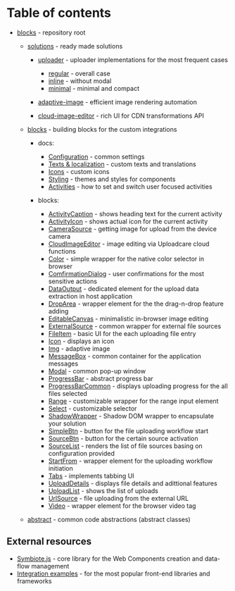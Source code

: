 # Table of contents

- [blocks](./) - repository root

  - [solutions](./solutions/) - ready made solutions

    - [uploader](./solutions/file-uploader/) - uploader implementations for the most frequent cases

      - [regular](./solutions/file-uploader/regular/) - overall case
      - [inline](./solutions/file-uploader/inline/) - without modal
      - [minimal](./solutions/file-uploader/minimal/) - minimal and compact

    - [adaptive-image](./solutions/adaptive-image/) - efficient image rendering automation
    - [cloud-image-editor](./solutions/cloud-image-editor/) - rich UI for CDN transformations API

  - [blocks](./blocks/) - building blocks for the custom integrations

    - docs:

      - [Configuration](./docs/configuration/) - common settings
      - [Texts & localization](./docs/texts/) - custom texts and translations
      - [Icons](./docs/icons/) - custom icons
      - [Styling](./docs/styling/) - themes and styles for components
        <!-- - [Blocks](./docs/blocks/) - custom blocks and deeper workflow tuning -->
        <!-- - [Contexts](./docs/contexts/) - how to unite blocks into common workflows and share common data -->
      - [Activities](./docs/activities/) - how to set and switch user focused activities
        <!-- - [BlockComponent](./docs/block-component/) - all about blocks base class -->
        <!-- - [TypeScript](./docs/typescript/) - using types in TypeScript and JavaScript projects -->

    - blocks:
      - [ActivityCaption](./blocks/ActivityCaption/) - shows heading text for the current activity
      - [ActivityIcon](./blocks/ActivityIcon/) - shows actual icon for the current activity
      - [CameraSource](./blocks/CameraSource/) - getting image for upload from the device camera
      - [CloudImageEditor](./blocks/CloudImageEditor/) - image editing via Uploadcare cloud functions
      - [Color](./blocks/Color/) - simple wrapper for the native color selector in browser
      - [ComfirmationDialog](./blocks/ConfirmationDialog/) - user confirmations for the most sensitive actions
      - [DataOutput](./blocks/DataOutput/) - dedicated element for the upload data extraction in host application
      - [DropArea](./blocks/DropArea/) - wrapper element for the the drag-n-drop feature adding
      - [EditableCanvas](./blocks/EditableCanvas/) - minimalistic in-browser image editing
      - [ExternalSource](./blocks/ExternalSource/) - common wrapper for external file sources
      - [FileItem](./blocks/FileItem/) - basic UI for the each uploading file entry
      - [Icon](./blocks/Icon/) - displays an icon
      - [Img](./blocks/Img/) - adaptive image
      - [MessageBox](./blocks/MessageBox/) - common container for the application messages
      - [Modal](./blocks/Modal/) - common pop-up window
      - [ProgressBar](./blocks/ProgressBar/) - abstract progress bar
      - [ProgressBarCommon](./blocks/ProgressBarCommon/) - displays uploading progress for the all files selected
      - [Range](./blocks/Range/) - customizable wrapper for the range input element
      - [Select](./blocks/Select/) - customizable selector
      - [ShadowWrapper](./blocks/ShadowWrapper/) - Shadow DOM wrapper to encapsulate your solution
      - [SimpleBtn](./blocks/SimpleBtn/) - button for the file uploading workflow start
      - [SourceBtn](./blocks/SourceBtn/) - button for the certain source activation
      - [SourceList](./blocks/SourceList/) - renders the list of file sources basing on configuration provided
      - [StartFrom](./blocks/StartFrom/) - wrapper element for the uploading workflow initiation
      - [Tabs](./blocks/Tabs/) - implements tabbing UI
      - [UploadDetails](./blocks/UploadDetails/) - displays file details and adittional features
      - [UploadList](./blocks/UploadList/) - shows the list of uploads
      - [UrlSource](./blocks/UrlSource/) - file uploading from the external URL
      - [Video](./blocks/Video/) - wrapper element for the browser video tag

  - [abstract](./abstract/) - common code abstractions (abstract classes)

## External resources

- [Symbiote.js](https://github.com/symbiotejs/symbiote.js) - core library for the Web Components creation and data-flow management
- [Integration examples](https://github.com/uploadcare/upload-blocks-examples) - for the most popular front-end libraries and frameworks
